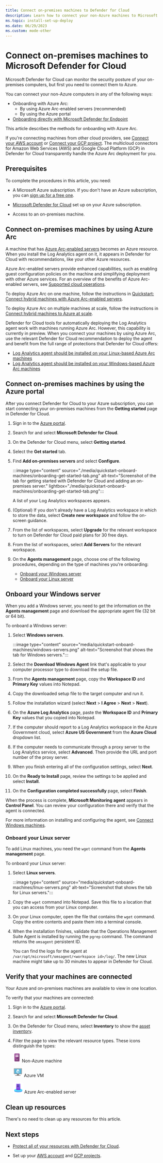```yaml
---
title: Connect on-premises machines to Defender for Cloud
description: Learn how to connect your non-Azure machines to Microsoft Defender for Cloud.
ms.topic: install-set-up-deploy
ms.date: 06/29/2023
ms.custom: mode-other
---
```


# Connect on-premises machines to Microsoft Defender for Cloud

Microsoft Defender for Cloud can monitor the security posture of your on-premises computers, but first you need to connect them to Azure.

You can connect your non-Azure computers in any of the following ways:

- Onboarding with Azure Arc:
  - By using Azure Arc-enabled servers (recommended)
  - By using the Azure portal
- [Onboarding directly with Microsoft Defender for Endpoint](onboard-machines-with-defender-for-endpoint.md)

This article describes the methods for onboarding with Azure Arc.

If you're connecting machines from other cloud providers, see [Connect your AWS account](quickstart-onboard-aws.md) or [Connect your GCP project](quickstart-onboard-gcp.md). The multicloud connectors for Amazon Web Services (AWS) and Google Cloud Platform (GCP) in Defender for Cloud transparently handle the Azure Arc deployment for you.

## Prerequisites

To complete the procedures in this article, you need:

- A Microsoft Azure subscription. If you don't have an Azure subscription, you can [sign up for a free one](https://azure.microsoft.com/pricing/free-trial/).

- [Microsoft Defender for Cloud](get-started.md#enable-defender-for-cloud-on-your-azure-subscription) set up on your Azure subscription.

- Access to an on-premises machine.

## Connect on-premises machines by using Azure Arc

A machine that has [Azure Arc-enabled servers](../azure-arc/servers/overview.md) becomes an Azure resource. When you install the Log Analytics agent on it, it appears in Defender for Cloud with recommendations, like your other Azure resources.

Azure Arc-enabled servers provide enhanced capabilities, such as enabling guest configuration policies on the machine and simplifying deployment with other Azure services. For an overview of the benefits of Azure Arc-enabled servers, see [Supported cloud operations](../azure-arc/servers/overview.md#supported-cloud-operations).

To deploy Azure Arc on one machine, follow the instructions in [Quickstart: Connect hybrid machines with Azure Arc-enabled servers](../azure-arc/servers/learn/quick-enable-hybrid-vm.md).

To deploy Azure Arc on multiple machines at scale, follow the instructions in [Connect hybrid machines to Azure at scale](../azure-arc/servers/onboard-service-principal.md).

Defender for Cloud tools for automatically deploying the Log Analytics agent work with machines running Azure Arc. However, this capability is currently in preview. When you connect your machines by using Azure Arc, use the relevant Defender for Cloud recommendation to deploy the agent and benefit from the full range of protections that Defender for Cloud offers:

- [Log Analytics agent should be installed on your Linux-based Azure Arc machines](https://portal.azure.com/#blade/Microsoft_Azure_Security/RecommendationsBlade/assessmentKey/720a3e77-0b9a-4fa9-98b6-ddf0fd7e32c1)
- [Log Analytics agent should be installed on your Windows-based Azure Arc machines](https://portal.azure.com/#blade/Microsoft_Azure_Security/RecommendationsBlade/assessmentKey/27ac71b1-75c5-41c2-adc2-858f5db45b08)

## Connect on-premises machines by using the Azure portal

After you connect Defender for Cloud to your Azure subscription, you can start connecting your on-premises machines from the **Getting started** page in Defender for Cloud.

1. Sign in to the [Azure portal](https://portal.azure.com).

1. Search for and select **Microsoft Defender for Cloud**.

1. On the Defender for Cloud menu, select **Getting started**.

1. Select the **Get started** tab.

1. Find **Add on-premises servers** and select **Configure**.

    :::image type="content" source="./media/quickstart-onboard-machines/onboarding-get-started-tab.png" alt-text="Screenshot of the tab for getting started with Defender for Cloud and adding an on-premises server." lightbox="./media/quickstart-onboard-machines/onboarding-get-started-tab.png":::

    A list of your Log Analytics workspaces appears.

1. (Optional) If you don't already have a Log Analytics workspace in which to store the data, select **Create new workspace** and follow the on-screen guidance.

1. From the list of workspaces, select **Upgrade** for the relevant workspace to turn on Defender for Cloud paid plans for 30 free days.

1. From the list of workspaces, select **Add Servers** for the relevant workspace.

1. On the **Agents management** page, choose one of the following procedures, depending on the type of machines you're onboarding:

   - [Onboard your Windows server](#onboard-your-windows-server)
   - [Onboard your Linux server](#onboard-your-linux-server)

## Onboard your Windows server

When you add a Windows server, you need to get the information on the **Agents management** page and download the appropriate agent file (32 bit or 64 bit).

To onboard a Windows server:

1. Select **Windows servers**.

    :::image type="content" source="media/quickstart-onboard-machines/windows-servers.png" alt-text="Screenshot that shows the tab for Windows servers.":::

1. Select the **Download Windows Agent** link that's applicable to your computer processor type to download the setup file.

1. From the **Agents management** page, copy the **Workspace ID** and **Primary Key** values into Notepad.

1. Copy the downloaded setup file to the target computer and run it.

1. Follow the installation wizard (select **Next** > **I Agree** > **Next** > **Next**).

1. On the **Azure Log Analytics** page, paste the **Workspace ID** and **Primary Key** values that you copied into Notepad.

1. If the computer should report to a Log Analytics workspace in the Azure Government cloud, select **Azure US Government** from the **Azure Cloud** dropdown list.

1. If the computer needs to communicate through a proxy server to the Log Analytics service, select **Advanced**. Then provide the URL and port number of the proxy server.

1. When you finish entering all of the configuration settings, select **Next**.

1. On the **Ready to Install** page, review the settings to be applied and select **Install**.

1. On the **Configuration completed successfully** page, select **Finish**.

When the process is complete, **Microsoft Monitoring agent** appears in **Control Panel**. You can review your configuration there and verify that the agent is connected.

For more information on installing and configuring the agent, see [Connect Windows machines](../azure-monitor/agents/agent-windows.md#install-the-agent).

### Onboard your Linux server

To add Linux machines, you need the `wget` command from the **Agents management** page.

To onboard your Linux server:

1. Select **Linux servers**.

    :::image type="content" source="media/quickstart-onboard-machines/linux-servers.png" alt-text="Screenshot that shows the tab for Linux servers.":::

1. Copy the `wget` command into Notepad. Save this file to a location that you can access from your Linux computer.

1. On your Linux computer, open the file that contains the `wget` command. Copy the entire contents and paste them into a terminal console.

1. When the installation finishes, validate that the Operations Management Suite Agent is installed by running the `pgrep` command. The command returns the `omsagent` persistent ID.

    You can find the logs for the agent at `/var/opt/microsoft/omsagent/<workspace id>/log/`. The new Linux machine might take up to 30 minutes to appear in Defender for Cloud.

## Verify that your machines are connected

Your Azure and on-premises machines are available to view in one location.

To verify that your machines are connected:

1. Sign in to the [Azure portal](https://portal.azure.com).

1. Search for and select **Microsoft Defender for Cloud**.

1. On the Defender for Cloud menu, select **Inventory** to show the [asset inventory](asset-inventory.md).

1. Filter the page to view the relevant resource types. These icons distinguish the types:

   ![Defender for Cloud icon for an on-premises machine.](./media/quickstart-onboard-machines/security-center-monitoring-icon1.png) Non-Azure machine

   ![Defender for Cloud icon for an Azure machine.](./media/quickstart-onboard-machines/security-center-monitoring-icon2.png) Azure VM

   ![Defender for Cloud icon for an Azure Arc-enabled server.](./media/quickstart-onboard-machines/arc-enabled-machine-icon.png) Azure Arc-enabled server

## Clean up resources

There's no need to clean up any resources for this article.

## Next steps

- [Protect all of your resources with Defender for Cloud](enable-all-plans.md).

- Set up your [AWS account](quickstart-onboard-aws.md) and [GCP projects](quickstart-onboard-gcp.md).

